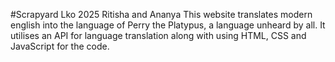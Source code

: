 #Scrapyard Lko 2025
Ritisha and Ananya 
This website translates modern english into the language of Perry the Platypus, a language unheard by all. It utilises an API for language translation along with using HTML, CSS and JavaScript for the code. 


